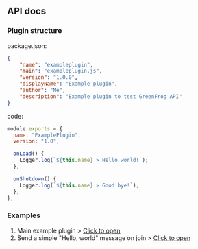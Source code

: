 ## API docs

### Plugin structure

package.json:

```json
{
    "name": "exampleplugin",
    "main": "exampleplugin.js",
    "version": "1.0.0",
    "displayName": "Example plugin",
    "author": "Me",
    "description": "Example plugin to test GreenFrog API"
}
```

code:

```javascript
module.exports = {
  name: "ExamplePlugin",
  version: "1.0", 

  onLoad() {
    Logger.log(`${this.name} > Hello world!`);
  },

  onShutdown() {
    Logger.log(`${this.name} > Good bye!`);
  },
};
```

### Examples

1. Main example plugin > <a href="./data/ExamplePlugin/">Click to open</a> 
2. Send a simple "Hello, world" message on join > <a href="./data/SimpleOnJoin/">Click to open</a>
